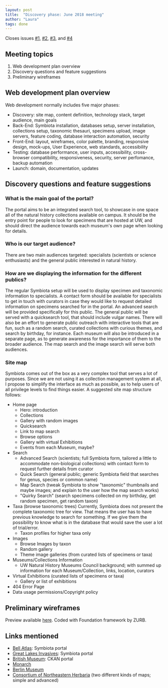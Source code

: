 ```yaml
---
layout: post
title:  "Discovery phase: June 2018 meeting"
author: "Laura"
tags: done
---
```

Closes issues [#1](arbolitoloco/uw2020/#1), [#2](arbolitoloco/uw2020/#2), [#3](arbolitoloco/uw2020/#3), and [#4](arbolitoloco/uw2020/#4)

## Meeting topics

1. Web development plan overview
2. Discovery questions and feature suggestions
3. Preliminary wireframes 

## Web development plan overview
Web development normally includes five major phases:
- Discovery: site map, content definition, technology stack, target audience, main goals
- Back-End: Symbiota installation, databases setup, server installation, collections setup, taxonomic thesauri, specimens upload, image servers, feature coding, database interaction automation, security
- Front-End: layout, wireframes, color palette, branding, responsive design, mock-ups, User Experience, web standards, accessibility
- Testing: database performance, user inputs, accessibility, cross-browser compatibility, responsiveness, security, server perfomance, backup automation
- Launch: domain, documentation, updates


## Discovery questions and feature suggestions

### What is the main goal of the portal?
The portal aims to be an integrated search tool, to showcase in one space all of the natural history collections available on campus. It should be the entry point for people to look for specimens that are hosted at UW, and should direct the audience towards each museum's own page when looking for details.

### Who is our target audience?
There are two main audiences targeted: specialists (scientists or science enthusiasts) and the general public interested in natural history.

### How are we displaying the information for the different publics?
The regular Symbiota setup will be used to display specimen and taxonomic information to specialists. A contact form should be available for specialists to get in touch with curators in case they would like to request detailed information on specimens searched for in the portal. An advanced search will be provided specifically for this public.
The general public will be served with a quicksearch tool, that should include vulgar names. There will also be an effort to generate public outreach with interactive tools that are fun, such as a random search, curated collections with curious themes, and search by birthday, for instance. Each museum will also be introduced in a separate page, as to generate awareness for the importance of them to the broader audience.
The map search and the image search will serve both audiences.


### Site map

Symbiota comes out of the box as a very complex tool that serves a lot of purposes. Since we are not using it as collection management system at all, I propose to simplify the interface as much as possible, as to help users of all privilege levels to find things easier.
A suggested site map structure follows:

- Home page 
	- Hero: introduction
	- Collections
	- Gallery with random images
	- Quicksearch
	- Link to map search
	- Browse options
	- Gallery with virtual Exhibitions
	- Events from each Museum, maybe?
- Search
	- Advanced Search (scientists; full Symbiota form, tailored a little to accommodate non-biological collections) with contact form to request further details from curator
	- Quick Search (general public; generic Symbiota field that searches for genus, species or common name)
	- Map Search (tweak Symbiota to show "taxonomic" thumbnails and maybe images; and explain to the user how the map search works)
	- "Quirky Search" (search specimens collected on my birthday, get random specimen, get random taxon)
- Taxa (browse taxonomic trees)
Currently, Symbiota does not present the complete taxonomic tree for view. That means the user has to have previous knowledge to search for something. If we give them the possibility to know what is in the database that would save the user a lot of trial/error.
	- Taxon profiles for higher taxa only
- Images
	- Browse Images by taxon
	- Random gallery
	- Theme image galleries (from curated lists of specimens or taxa)
- Museums/Collections Information
	- UW Natural History Museums Council background; with summed up information for each Museum/Collection, links, location, curators
- Virtual Exhibitions (curated lists of specimens or taxa)
	- Gallery or list of exhibitions
- 404 Error Page
- Data usage permissions/Copyright policy		


## Preliminary wireframes

Preview available [here](http://fibonacci.math.wisc.edu/~rocha/mockup/). Coded with Foundation framework by ZURB.

## Links mentioned

- [Bell Atlas](http://bellatlas.umn.edu/imagelib/index.php): Symbiota portal
- [Great Lakes Invasives](http://greatlakesinvasives.org/portal/): Symbiota portal
- [British Museum](http://data.nhm.ac.uk/): CKAN portal
- [Monarch](https://monarch.calacademy.org/)
- [Berlin Museum](https://www.museumfuernaturkunde.berlin/de/forschung/sammlungen)
- [Consortium of Northeastern Herbaria](http://portal.neherbaria.org/portal/checklists/checklist.php?cl=28) (two different kinds of maps; simple and advanced)

